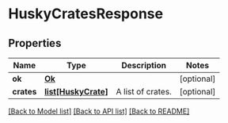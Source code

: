 # HuskyCratesResponse

## Properties
Name | Type | Description | Notes
------------ | ------------- | ------------- | -------------
**ok** | [**Ok**](Ok.md) |  | [optional] 
**crates** | [**list[HuskyCrate]**](HuskyCrate.md) | A list of crates. | [optional] 

[[Back to Model list]](../README.md#documentation-for-models) [[Back to API list]](../README.md#documentation-for-api-endpoints) [[Back to README]](../README.md)


